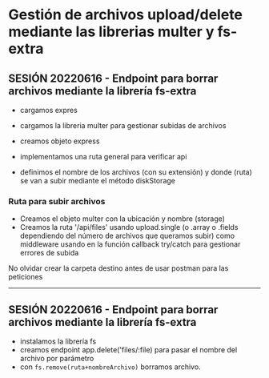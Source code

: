 # Gestión de archivos upload/delete mediante las librerias multer y fs-extra #
## SESIÓN 20220616 - Endpoint para borrar archivos mediante la librería fs-extra ##
* cargamos expres
* cargamos la libreria multer para gestionar subidas de archivos

* creamos objeto express
* implementamos una ruta general para verificar api

* definimos el nombre de los archivos (con su extensión) y donde (ruta) se van a subir mediante el método diskStorage

### Ruta para subir archivos ###
* Creamos el objeto multer con la ubicación y nombre (storage)
* Creamos la ruta '/api/files' usando upload.single (o .array o .fields dependiendo del número de archivos que queramos subir) como middleware usando en la función callback try/catch para gestionar errores de subida

No olvidar crear la carpeta destino antes de usar postman para las peticiones

---

## SESIÓN 20220616 - Endpoint para borrar archivos mediante la librería fs-extra ##

* instalamos la librería fs
* creamos endpoint app.delete('files/:file) para pasar el nombre del archivo por parámetro
* con `fs.remove(ruta+nombreArchivo)` borramos archivo.